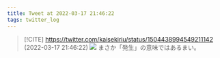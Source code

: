 ```yaml
---
title: Tweet at 2022-03-17 21:46:22
tags: twitter_log
---
```


> [!CITE] https://twitter.com/kaisekiriu/status/1504438994549211142 (2022-03-17 21:46:22)
> ![](https://twitter.com/kaisekiriu/status/1504438994549211142)
> まさか「発生」の意味ではあるまい。
